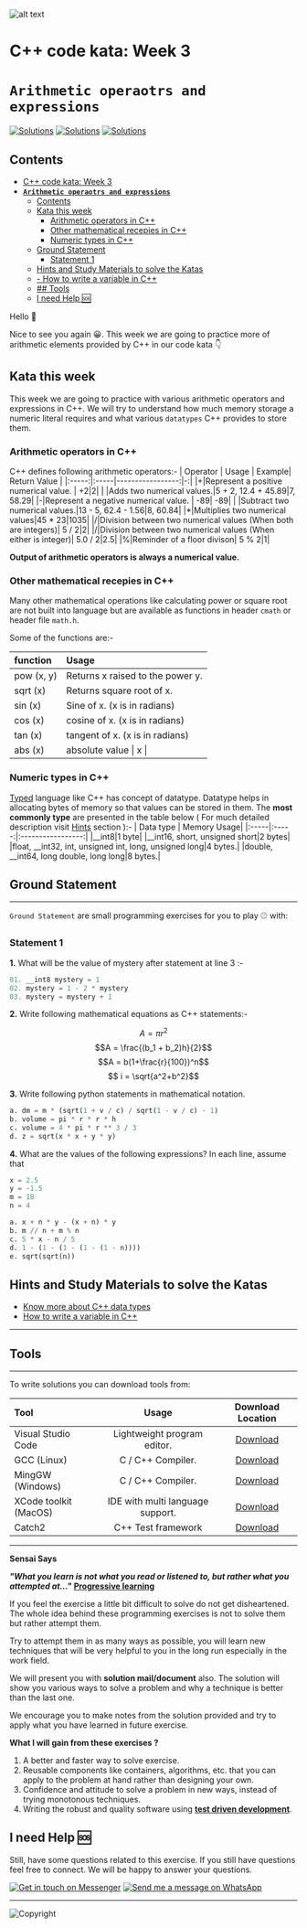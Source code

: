 ![alt text](http://programmingdays.com/img/62c218d0-fda7-4dd2-b49f-8628130c4c8f.png "programmingDays")



# C++ code kata: Week 3
# **`Arithmetic operaotrs and expressions`** 
[![Solutions](https://img.shields.io/badge/Language-C++17-informational.svg)](https://shields.io/)  [![Solutions](https://img.shields.io/badge/Compiler-G++7-important.svg)](https://shields.io/) [![Solutions](https://img.shields.io/badge/Track-Beginner-yellowgreen.svg)](https://shields.io/)

## Contents

<!-- @import "[TOC]" {cmd="toc" depthFrom=2 depthTo=6 orderedList=false} -->

<!-- code_chunk_output -->

- [C++ code kata: Week 3](#C-code-kata-Week-3)
- [**`Arithmetic operaotrs and expressions`**](#Arithmetic-operaotrs-and-expressions)
  - [Contents](#Contents)
  - [Kata this week](#Kata-this-week)
    - [Arithmetic operators in C++](#Arithmetic-operators-in-C)
    - [Other mathematical recepies in C++](#Other-mathematical-recepies-in-C)
    - [Numeric types in C++](#Numeric-types-in-C)
  - [Ground Statement](#Ground-Statement)
    - [Statement 1](#Statement-1)
  - [Hints and Study Materials to solve the Katas](#Hints-and-Study-Materials-to-solve-the-Katas)
  - [- How to write a variable in C++](#How-to-write-a-variable-in-C)
  - [## Tools](#Tools)
  - [I need Help 🆘](#I-need-Help-%F0%9F%86%98)

<!-- /code_chunk_output -->

Hello &#x1F44B;

Nice to see you again 😀. This week we are going to practice more of arithmetic elements provided by C++ in our code kata 👇

## Kata this week

This week we are going to practice with various arithmetic operators and expressions in C++. We will try to understand how much memory storage a numeric literal requires and what various `datatypes` C++ provides to store them.  

### Arithmetic operators in C++

C++ defines following arithmetic operators:-
| Operator  | Usage | Example| Return Value |
|:-----:|:-----|-----------------:|-:|
|+|Represent a positive numerical value. | +2|2|
| |Adds two numerical values.|5 + 2, 12.4 + 45.89|7, 58.29|
|-|Represent a negative numerical value. | -89| -89|
| |Subtract two numerical values.|13 - 5, 62.4 - 1.56|8, 60.84|
|*|Multiplies two numerical values|45 * 23|1035|
|/|Division between two numerical values (When both are integers)| 5 / 2|2|
|/|Division between two numerical values (When either is integer)| 5.0 / 2|2.5|
|%|Reminder of a floor divison| 5 % 2|1|

**Output of arithmetic operators is always a numerical value.**

### Other mathematical recepies in C++

Many other mathematical operations like calculating power or square root are not built into language but are available as functions in header `cmath` or header file `math.h`. 

Some of the functions are:-

| function  | Usage |
|:-----|:-----|
|pow (x, y)|Returns x raised to the power y.|
|sqrt (x)|Returns square root of x.|
|sin (x)|Sine of x. (x is in radians)|
|cos (x)|cosine of x. (x is in radians)|
|tan (x)|tangent of x. (x is in radians)|
|abs (x)|absolute value \| x \| |


### Numeric types in C++

[Typed](https://www.fluentcpp.com/2017/03/31/how-typed-cpp-is-and-why-it-matters/) language like C++ has concept of datatype. Datatype helps in allocating bytes of memory so that values can be stored in them. The **most commonly type** are presented in the table below ( For much detailed description visit [Hints](#Hints-and-Study-Materials-to-solve-the-Katas) section ):-
| Data type  | Memory Usage|
|:-----|:-----:|:-----------------:|
|__int8|1 byte|
|__int16, short, unsigned short|2 bytes|
|float, __int32, int, unsigned int, long, unsigned long|4 bytes.|
|double, __int64, long double, long long|8 bytes.|

## Ground Statement

---

`Ground Statement` are small programming exercises for you to play ⚾️ with:

### Statement 1

**1.** What will be the value of mystery after statement at line 3 :-

```C++
01. __int8 mystery = 1
02. mystery = 1 - 2 * mystery
03. mystery = mystery + 1
```

**2.** Write following mathematical equations as C++ statements:-

$$A = \pi r^2$$ 
$$A = \frac{(b_1 + b_2)h}{2}$$ 
$$A = b(1+\frac{r}{100})^n$$
$$ i = \sqrt{a^2+b^2}$$

**3.** Write following python statements in mathematical notation.
```python
a. dm = m * (sqrt(1 + v / c) / sqrt(1 - v / c) - 1)
b. volume = pi * r * r * h
c. volume = 4 * pi * r ** 3 / 3
d. z = sqrt(x * x + y * y)
```   

**4.** What are the values of the following expressions? In each line, assume that
```python
x = 2.5
y = -1.5
m = 18
n = 4

a. x + n * y - (x + n) * y
b. m // n + m % n
c. 5 * x - n / 5
d. 1 - (1 - (1 - (1 - (1 - n))))
e. sqrt(sqrt(n))  
```


## Hints and Study Materials to solve the Katas

- [Know more about C++ data types](https://docs.microsoft.com/en-us/cpp/cpp/cpp-type-system-modern-cpp?view=vs-2019#fundamental-built-in-types)
- [How to write a variable in C++](https://docs.microsoft.com/en-us/cpp/cpp/cpp-type-system-modern-cpp?view=vs-2019#fundamental-built-in-types)
---


## Tools 
---
To write solutions you can download tools from:

| Tool | Usage | Download Location |
|:-----|:-----:|:-----------------:|
|Visual Studio Code |Lightweight program editor. |[Download](https://code.visualstudio.com/download)|
|GCC (Linux)|C / C++ Compiler.|[Download](https://gcc.gnu.org/)|
|MingGW (Windows)| C / C++ Compiler.|[Download](http://www.mingw.org/)|
|XCode toolkit (MacOS)| IDE with multi language support.|[Download](https://developer.apple.com/xcode/)|
|Catch2|C++ Test framework|[Download](https://github.com/catchorg/Catch2)| 

---

**Sensai Says**

**_"What you learn is not what you read or listened to, but rather what you attempted at..."_**
**[Progressive learning](https://en.wikipedia.org/wiki/Progressive_education)** 


If you feel the exercise a little bit difficult to solve do not get disheartened. The whole idea behind these programming exercises is not to solve them but rather attempt them.

Try to attempt them in as many ways as possible, you will learn new techniques that will be very helpful to you in the long run especially in the work field.

We will present you with **solution mail/document** also. The solution will show you various ways to solve a problem and why a technique is better than the last one. 

We encourage you to make notes from the solution provided and try to apply what you have learned in future exercise.

**What I will gain from these exercises ?**

1. A better and faster way to solve exercise.
2. Reusable components like containers, algorithms, etc. that you can apply to the problem at hand rather than designing your own.
3. Confidence and attitude to solve a problem in new ways, instead of trying monotonous techniques.
4. Writing the robust and quality software using **[test driven development](https://en.wikipedia.org/wiki/Test-driven_development)**.

## I need Help 🆘

Still, have some questions related to this exercise. If you still have questions feel free to connect. We will be happy to answer your questions.

[![Get in touch on Messenger](https://img.shields.io/static/v1.svg?label=Ask&nbsp;a&nbsp;Question&message=❓&logo=messenger&style=social)](https://m.me/programmingdays) [![Send me a message on WhatsApp](https://img.shields.io/static/v1.svg?label=Ask&nbsp;a&nbsp;Question&message=❓&color=1ebea5&logo=whatsapp&logoColor=white&labelColor=1ebea5)](https://wa.me/919458176671?text=I%20have%20a%20question.)

---

![Copyright](https://img.shields.io/static/v1.svg?label=C&nbsp;codekata%20©️%20&message=%202019%20programmingDays&labelColor=informational&color=033450)
